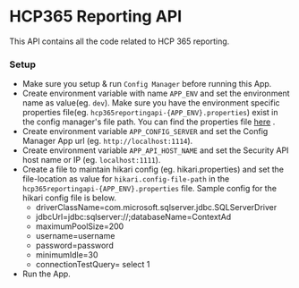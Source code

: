 # HCP365 Reporting API
This API contains all the code related to HCP 365 reporting.

### Setup

- Make sure you setup & run `Config Manager` before running this App.
- Create environment variable with name `APP_ENV` and set the environment name as value(eg. `dev`). Make sure you have
  the environment specific properties file(eg. `hcp365reportingapi-{APP_ENV}.properties`) exist in the config manager's
  file path. You can find the properties
  file [here](https://github.com/pulsepointinc/ad-serving-configuration/blob/master/Prod/web/openapi/API2.0/hcp/hcp365reportingapi.properties)
  .
- Create environment variable `APP_CONFIG_SERVER` and set the Config Manager App url (eg. `http://localhost:1114`).
- Create environment variable `APP_API_HOST_NAME` and set the Security API host name or IP (eg. `localhost:1111`).
- Create a file to maintain hikari config (eg. hikari.properties) and set the file-location as value
  for `hikari.config-file-path` in the `hcp365reportingapi-{APP_ENV}.properties` file. Sample config for the hikari
  config file is below.
  - driverClassName=com.microsoft.sqlserver.jdbc.SQLServerDriver
  - jdbcUrl=jdbc:sqlserver://<dbhost>;databaseName=ContextAd
  - maximumPoolSize=200
  - username=username
  - password=password
  - minimumIdle=30
  - connectionTestQuery= select 1
- Run the App.
